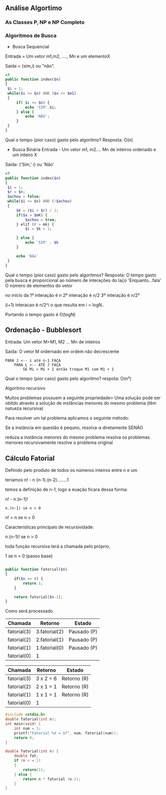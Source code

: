 ## Análise Algortimo

### As Classes P, NP e NP Completo

### Algoritmos de Busca

* Busca Sequencial

Entrada = Um vetor m1,m2, ...., Mn e um elementoX

Saída = (sim,i) ou "não".

```php
<?
public function index($n)
{
 $i = 1;
 while($i <= $n) AND ($x <> $m1) 
 {
     if( $i <= $n) {
         echo 'SIM'.$i;
     } else {
         echo 'NÃO';
     }
 }
}
```

Qual o tempo (pior caso) gasto pelo algoritmo? 
Resposta: O(n)


* Busca Binária
Entrada - Um vetor m1, m2.... Mn de inteiros ordenado e um inteiro X

Saída: ('Sim,' i) ou 'Não'

```php
<?
public function index($n)
{
 $i = 1;
 $r = $n;
 $achou = false;
 while($i <= $n) AND (!$achou) 
 {
     $k = ($i + $r) / 2;
     if($x = $mK) {
         $achou = true;
     } elif (r > mk) {
         $i = $k + 1;

     } else {
         echo 'SIM' . $k
     }

     echo 'Não'
 }
}
```

Qual o tempo (pior caso) gasto pelo algoritmos? 
Resposta: O tempo gasto pela busca é proporcional ao número de interações do laço 'Enquanto...fala' 
O número de elementos do vetor 

no início da 1º interação é n
2º interação é n/2
3º interação é n/2²

(i+1) interacao é n/2^i o que resulta em i = logN.. 

Portando o tempo gasto é O(logN)

## Ordenação - Bubblesort
Entrada: Um vetor M=M1, M2 ... Mn de inteiros

Saida: O vetor M ordernado em ordem não decrescente

```
PARA J <-- i até n-1 FAÇA
    PARA L <-- ATÉ J FAÇA
        SE Mi > Mi + 1 então troque M1 com M1 + 1
```

Qual o tempo (pior caso) gasto pelo algoritmo? 
respota: O(n²)

Algoritmo recursivo

Muitos problemas possuem a seguinte propriedade>
Uma solução pode ser obitdo através a solução de instâncias menores do mesmo problema (têm natueza recursiva)

Para resolver um tal problema aplicamos o seguinte método: 

Se a instância em questão é pequno, resolva-a diretamente
SENÃO

reduza a instância menores do mesmo problema
resolva os problemas menores recursivamente
resolve o problema original 

## Cálculo Fatorial 
Definido pelo produto de todos os números inteiros entre n e um 

teriamos n! - n (n-1).(n-2)........1

temos a definição de n-1, logo a euação ficara dessa forma:

n! - n.(n-1)!

    n.(n-1) se n > 0
n! = 
    n se n = 0

Caracteristicas principais de recursividade:

n.(n-1)! se n > 0

toda função recursiva terá a chamada pelo próprio, 

1 se n = 0 (passo base)


```php

public function fatorial($n)
{
    if($n == 0) {
        return 1;
    }

    return fatorial($n-1);
}
```

Como será processado

| Chamada     | Retorno       | Estado      |
|-------------|---------------|-------------|
| fatorial(3) | 3.fatorial(2) | Pausado (P) |
| fatorial(2) | 2.fatorial(1) | Pausado (P) |
| fatorial(1) | 1.fatorial(0) | Pausado (P) |
| fatorial(0) | 1             |             |

| Chamada     | Retorno   | Estado      |
|-------------|-----------|-------------|
| fatorial(3) | 3 x 2 = 6 | Retorno (R) |
| fatorial(2) | 2 x 1 = 1 | Retorno (R) |
| fatorial(1) | 1 x 1 = 1 | Retorno (R) |
| fatorial(0) | 1         |             |

```c 
#include <stdio.h>
double fatorial(int n);
int main(void) {
    int num = 3; 
    printf("Fatorial %d = $f", num, fatorial(num));
    return 0;
}

double fatorial(int n) {
    double fat; 
    if (n < = 1)
    {
        return(1);
    } else {
        return n * fatorial (n-1);
    }
}
```